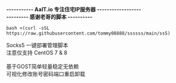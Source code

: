 **----------- AaIT.io 专注住宅IP服务器 ------------------**<br>
**--------- 感谢老哥的脚本 ----------**<br>

    bash <(curl -sSL https://raw.githubusercontent.com/tommy08888/ssssss/main/ss5)

Socks5 一键部署管理脚本<br>
注意仅支持 CentOS 7 & 8<br>
<br>
基于GOST简单轻量稳定无依赖<br>
可视化修改账号密码端口重启卸载<br>
